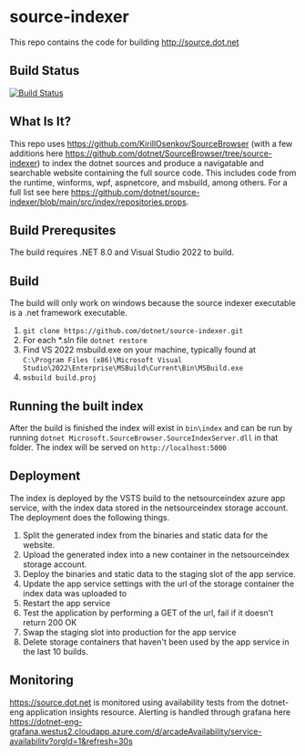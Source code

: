 # source-indexer
This repo contains the code for building http://source.dot.net

## Build Status
[![Build Status](https://dev.azure.com/dnceng/internal/_apis/build/status/dotnet-source-indexer/dotnet-source-indexer%20CI?branchName=main)](https://dev.azure.com/dnceng/internal/_build/latest?definitionId=612&branchName=main)

## What Is It?
This repo uses https://github.com/KirillOsenkov/SourceBrowser (with a few additions here https://github.com/dotnet/SourceBrowser/tree/source-indexer) to index the dotnet sources and produce a navigatable and searchable website containing the full source code. This includes code from the runtime, winforms, wpf, aspnetcore, and msbuild, among others. For a full list see here https://github.com/dotnet/source-indexer/blob/main/src/index/repositories.props.

## Build Prerequsites
The build requires .NET 8.0 and Visual Studio 2022 to build.

## Build
The build will only work on windows because the source indexer executable is a .net framework executable.
1. `git clone https://github.com/dotnet/source-indexer.git`
2. For each *.sln file `dotnet restore`
3. Find VS 2022 msbuild.exe on your machine, typically found at `C:\Program Files (x86)\Microsoft Visual Studio\2022\Enterprise\MSBuild\Current\Bin\MSBuild.exe`
4. `msbuild build.proj`

## Running the built index
After the build is finished the index will exist in `bin\index` and can be run by running `dotnet Microsoft.SourceBrowser.SourceIndexServer.dll` in that folder. The index will be served on `http://localhost:5000`

## Deployment
The index is deployed by the VSTS build to the netsourceindex azure app service, with the index data stored in the netsourceindex storage account. The deployment does the following things.
1. Split the generated index from the binaries and static data for the website.
2. Upload the generated index into a new container in the netsourceindex storage account.
3. Deploy the binaries and static data to the staging slot of the app service.
4. Update the app service settings with the url of the storage container the index data was uploaded to
5. Restart the app service
6. Test the application by performing a GET of the url, fail if it doesn't return 200 OK
7. Swap the staging slot into production for the app service
8. Delete storage containers that haven't been used by the app service in the last 10 builds.

## Monitoring
https://source.dot.net is monitored using availability tests from the dotnet-eng application insights resource. Alerting is handled through grafana here https://dotnet-eng-grafana.westus2.cloudapp.azure.com/d/arcadeAvailability/service-availability?orgId=1&refresh=30s

